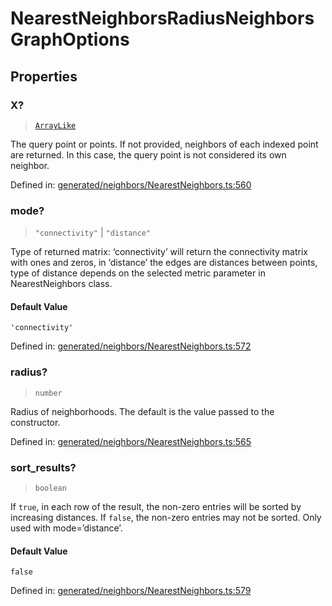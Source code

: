 # NearestNeighborsRadiusNeighborsGraphOptions

## Properties

### X?

> [`ArrayLike`](../types/ArrayLike.md)

The query point or points. If not provided, neighbors of each indexed point are returned. In this case, the query point is not considered its own neighbor.

Defined in:  [generated/neighbors/NearestNeighbors.ts:560](https://github.com/transitive-bullshit/scikit-learn-ts/blob/122b3c0/packages/sklearn/src/generated/neighbors/NearestNeighbors.ts#L560)

### mode?

> `"connectivity"` \| `"distance"`

Type of returned matrix: ‘connectivity’ will return the connectivity matrix with ones and zeros, in ‘distance’ the edges are distances between points, type of distance depends on the selected metric parameter in NearestNeighbors class.

#### Default Value

`'connectivity'`

Defined in:  [generated/neighbors/NearestNeighbors.ts:572](https://github.com/transitive-bullshit/scikit-learn-ts/blob/122b3c0/packages/sklearn/src/generated/neighbors/NearestNeighbors.ts#L572)

### radius?

> `number`

Radius of neighborhoods. The default is the value passed to the constructor.

Defined in:  [generated/neighbors/NearestNeighbors.ts:565](https://github.com/transitive-bullshit/scikit-learn-ts/blob/122b3c0/packages/sklearn/src/generated/neighbors/NearestNeighbors.ts#L565)

### sort\_results?

> `boolean`

If `true`, in each row of the result, the non-zero entries will be sorted by increasing distances. If `false`, the non-zero entries may not be sorted. Only used with mode=’distance’.

#### Default Value

`false`

Defined in:  [generated/neighbors/NearestNeighbors.ts:579](https://github.com/transitive-bullshit/scikit-learn-ts/blob/122b3c0/packages/sklearn/src/generated/neighbors/NearestNeighbors.ts#L579)
